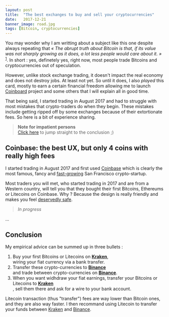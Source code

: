 ```yaml
---
layout: post
title:  "The best exchanges to buy and sell your cryptocurrencies"
date:   2017-12-21
banner_image: road.jpg
tags: [Bitcoin, cryptocurrencies]
---
```


You may wonder why I am writting about a subject like this one despite always repeating that *« The abrupt truth about Bitcoin is that, if its value was not sharply growing as it does, a lot less people would care about it. »* <sup>[1](https://twitter.com/ivan_gabriele/status/937665790622433280)</sup>. In short : yes, definetely yes, right now, most people trade Bitcoins and cryptocurrencies out of speculation.

However, unlike stock exchange trading, it doesn't impact the real economy and does not destroy jobs. At least not yet. So until it does, I also *played* this card, mostly to earn a certain financial freedom allowing me to launch [Coinboard](https://coinboard.us) project and some others that I will explain all in good time.

That being said, I started trading in August 2017 and had to struggle with most mistakes that crypto-traders do when they begin. These mistakes include getting ripped off by some exchanges because of their extortionate fees. So here is a bit of experience sharing.

<!--more-->

> **Note for impatient persons**<br>
> [Click here](#Conclusion) to jump straight to the conclusion ;)

## Coinbase: the best UX, but only 4 coins with really high fees

I started trading in August 2017 and first used [Coinbase](https://www.coinbase.com) which is clearly the most famous, fancy and [fast-growing](https://techcrunch.com/2017/08/10/coinbase-raises-100m-at-a-1-6b-valuation-amid-explosive-growth/) San Francisco crypto-startup.

Most traders you will met, who started trading in 2017 and are from a Western country, will tell you that they bought their first Bitcoins, Ethereums or Litecoins on Coinbase. Why ? Because the design is really friendly and makes you feel [deservedly safe](https://www.futureofeverything.io/2017/11/28/coinbase-safe/).

> *In progress*

...

## Conclusion

My empirical advice can be summed up in three bullets :

1. Buy your first Bitcoins or Litecoins on **[Kraken](https://www.kraken.com)**,<br>
wiring your fiat currency via a bank transfer.
2. Transfer these crypto-currencies to **[Binance](https://www.binance.com/?ref=10265687)**<br>
and trade between crypto-currencies on **[Binance](https://www.binance.com/?ref=10265687)**.
3. When you want widhdraw your fiat earnings, transfer your Bitcoins or Litecoins to **[Kraken](https://www.kraken.com)**<br>, sell them there and ask for a wire to your bank account.

Litecoin transaction (thus "transfer") fees are way lower than Bitcoin ones, and they are also way faster. I then recommand using Litecoin to transfer your funds between [Kraken](https://www.kraken.com) and [Binance](https://www.binance.com/?ref=10265687).
